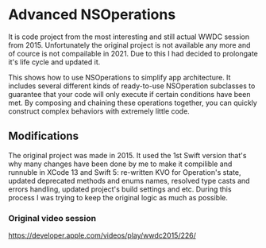 # Advanced NSOperations

It is code project from the most interesting and still actual WWDC session from 2015. Unfortunately the original project is not available any more and of cource is not compailable in 2021. Due to this I had decided to prolongate it's life cycle and updated it.

This shows how to use NSOperations to simplify app architecture. It includes several different kinds of ready-to-use NSOperation subclasses to guarantee that your code will only execute if certain conditions have been met. By composing and chaining these operations together, you can quickly construct complex behaviors with extremely little code.

## Modifications

The original project was made in 2015. It used the 1st Swift version that's why many changes have been done by me to make it compilible and runnuble in XCode 13 and Swift 5: re-written KVO for Operation's state, updated deprecated methods and enums names, resolved type casts and errors handling, updated project's build settings and etc. During this process I was trying to keep the original logic as much as possible.


### Original video session

https://developer.apple.com/videos/play/wwdc2015/226/
